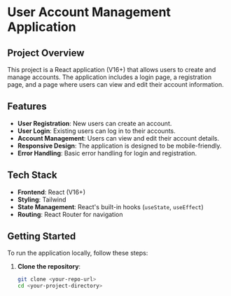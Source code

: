 # User Account Management Application

## Project Overview

This project is a React application (V16+) that allows users to create and manage accounts. The application includes a login page, a registration page, and a page where users can view and edit their account information.

## Features

- **User Registration**: New users can create an account.
- **User Login**: Existing users can log in to their accounts.
- **Account Management**: Users can view and edit their account details.
- **Responsive Design**: The application is designed to be mobile-friendly.
- **Error Handling**: Basic error handling for login and registration.

## Tech Stack

- **Frontend**: React (V16+)
- **Styling**: Tailwind
- **State Management**: React's built-in hooks (`useState`, `useEffect`)
- **Routing**: React Router for navigation

## Getting Started

To run the application locally, follow these steps:

1. **Clone the repository**:
   ```bash
   git clone <your-repo-url>
   cd <your-project-directory>
   